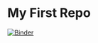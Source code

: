 # My First Repo
[![Binder](https://mybinder.org/badge_logo.svg)](https://github.com/BellaReaWilliams/BIOS512_Assignment1_Williams.git)

